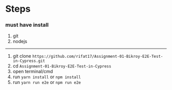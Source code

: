 # Steps


### must have install 
1. git
2. nodejs
---
1. git clone `https://github.com/rifat17/Assignment-01-Bikroy-E2E-Test-in-Cypress.git`
2. cd `Assignment-01-Bikroy-E2E-Test-in-Cypress`
3. open terminal/cmd
4. run `yarn install` or `npm install`
5. run `yarn run e2e` or `npm run e2e`
